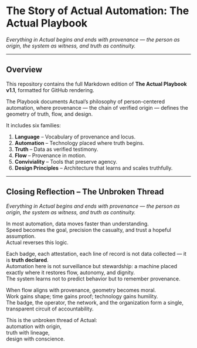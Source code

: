 # The Story of Actual Automation: The Actual Playbook

*Everything in Actual begins and ends with provenance — the person as origin, the system as witness, and truth as continuity.*

---

## Overview

This repository contains the full Markdown edition of **The Actual Playbook v1.1**, formatted for GitHub rendering.

The Playbook documents Actual’s philosophy of person-centered automation, where provenance — the chain of verified origin — defines the geometry of truth, flow, and design.

It includes six families:

1. **Language** – Vocabulary of provenance and locus.  
2. **Automation** – Technology placed where truth begins.  
3. **Truth** – Data as verified testimony.  
4. **Flow** – Provenance in motion.  
5. **Conviviality** – Tools that preserve agency.  
6. **Design Principles** – Architecture that learns and scales truthfully.

---

## Closing Reflection – The Unbroken Thread

*Everything in Actual begins and ends with provenance — the person as origin, the system as witness, and truth as continuity.*

In most automation, data moves faster than understanding.  
Speed becomes the goal, precision the casualty, and trust a hopeful assumption.  
Actual reverses this logic.

Each badge, each attestation, each line of record is not data collected — it is **truth declared**.  
Automation here is not surveillance but stewardship: a machine placed exactly where it restores flow, autonomy, and dignity.  
The system learns not to predict behavior but to remember provenance.

When flow aligns with provenance, geometry becomes moral.  
Work gains shape; time gains proof; technology gains humility.  
The badge, the operator, the network, and the organization form a single, transparent circuit of accountability.

This is the unbroken thread of Actual:  
automation with origin,  
truth with lineage,  
design with conscience.
